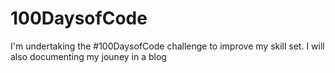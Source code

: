 # 100DaysofCode
I'm undertaking the #100DaysofCode challenge to improve my skill set.
I will also documenting my jouney in a blog
